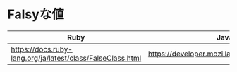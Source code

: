 # Falsyな値

Ruby | JavaScript
-- | --
https://docs.ruby-lang.org/ja/latest/class/FalseClass.html | https://developer.mozilla.org/ja/docs/Glossary/Falsy